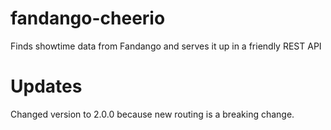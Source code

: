 # fandango-cheerio
Finds showtime data from Fandango and serves it up in a friendly REST API

# Updates

Changed version to 2.0.0 because new routing is a breaking change.
